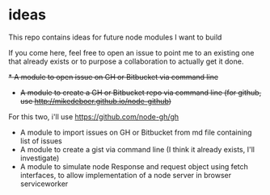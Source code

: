 # ideas
This repo contains ideas for future node modules I want to build

If you come here, feel free to open an issue to point me to an existing one that already exists or to purpose a collaboration to actually get it done.

<s>* A module to open issue on GH or Bitbucket via command line
* A module to create a GH or Bitbucket repo via command line
  (for github, use http://mikedeboer.github.io/node-github)</s>

For this two, i'll use https://github.com/node-gh/gh

* A module to import issues on GH or Bitbucket from md file containing list of issues 
* A module to create a gist via command line (I think it already exists, I'll investigate)
* A module to simulate node Response and request object using fetch interfaces, to allow implementation of a node server in browser serviceworker 
